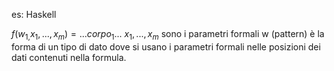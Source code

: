 
es: Haskell

$f(w_{1,}x_{1},...,x_m)=...corpo_1...$ 
$x_{1},...,x_m$ sono i parametri formali
w (pattern) è la forma di un tipo di dato dove si usano i parametri formali nelle posizioni dei dati contenuti nella formula.